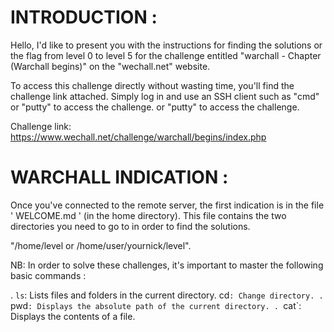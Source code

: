 # INTRODUCTION :

Hello, I'd like to present you with the instructions for finding the solutions or the flag from level 0 to level 5 for the challenge entitled "warchall - Chapter (Warchall
begins)" on the "wechall.net" website.

To access this challenge directly without wasting time, you'll find the challenge link attached. Simply log in and use an SSH client such as "cmd" or "putty" to access the challenge.
or "putty" to access the challenge.

Challenge link: https://www.wechall.net/challenge/warchall/begins/index.php

# WARCHALL INDICATION :

Once you've connected to the remote server, the first indication is in the file ' WELCOME.md ' (in the home directory). This file contains the two directories you need to go to in order to find the solutions.

"/home/level
or
/home/user/yournick/level".

NB: In order to solve these challenges, it's important to master the following basic commands :

 . `ls`: Lists files and folders in the current directory.
 cd`: Change directory.
 . `pwd`: Displays the absolute path of the current directory.
 . `cat`: Displays the contents of a file.



